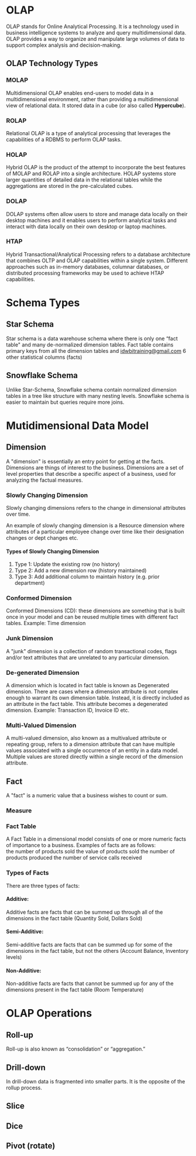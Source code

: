 # OLAP
OLAP stands for Online Analytical Processing. It is a technology used in business intelligence systems to analyze and query multidimensional data. OLAP provides a way to organize and manipulate large volumes of data to support complex analysis and decision-making.

## OLAP Technology Types
### MOLAP
Multidimensional OLAP enables end-users to model data in a multidimensional environment, rather than providing a multidimensional view of relational data. It stored data in a cube (or also called **Hypercube**).

### ROLAP
Relational OLAP is a type of analytical processing that leverages the capabilities of a RDBMS to perform OLAP tasks.

### HOLAP
Hybrid OLAP is the product of the attempt to incorporate the best features of MOLAP and ROLAP into a single architecture.
HOLAP systems store larger quantities of detailed data in the relational tables while the aggregations are stored in the pre-calculated cubes.

### DOLAP
DOLAP systems often allow users to store and manage data locally on their desktop machines and it enables users to perform analytical tasks and interact with data locally on their own desktop or laptop machines.

### HTAP
Hybrid Transactional/Analytical Processing refers to a database architecture that combines OLTP and OLAP capabilities within a single system. Different approaches such as in-memory databases, columnar databases, or distributed processing frameworks may be used to achieve HTAP capabilities.

# Schema Types
## Star Schema
Star schema is a data warehouse schema where there is only one “fact table" and many de-normalized dimension tables. Fact table contains primary keys from all the dimension tables and idwbitraining@gmail.com 6 other statistical columns (facts)

## Snowflake Schema
Unlike Star-Schema, Snowflake schema contain normalized dimension tables in a tree like structure with many nesting levels. Snowflake schema is easier to maintain but queries require more joins.

# Mutidimensional Data Model

## Dimension
A "dimension" is essentially an entry point for getting at the facts. Dimensions are things of interest to the business. Dimensions are a set of level properties that describe a specific aspect of a business, used for analyzing the factual measures.

### Slowly Changing Dimension
Slowly changing dimensions refers to the change in dimensional attributes over time. 

An example of slowly changing dimension is a Resource dimension where attributes of a particular employee change over time like their designation changes or dept changes etc.

#### Types of Slowly Changing Dimension

 1. Type 1:  Update the existing row (no history)
 2. Type 2:  Add a new dimension row (history maintained)
 3. Type 3: Add additional column to maintain history (e.g. prior department)

### Conformed Dimension
Conformed Dimensions (CD): these dimensions are something that is built once in your model and can be reused multiple times with different fact tables. Example: Time dimension

### Junk Dimension
A "junk" dimension is a collection of random transactional codes, flags and/or text attributes that are unrelated to any particular dimension.

### De-generated Dimension
A dimension which is located in fact table is known as Degenerated dimension. There are cases where a dimension attribute is not complex enough to warrant its own dimension table. Instead, it is directly included as an attribute in the fact table. This attribute becomes a degenerated dimension. Example: Transaction ID, Invoice ID etc.

### Multi-Valued Dimension
A multi-valued dimension, also known as a multivalued attribute or repeating group, refers to a dimension attribute that can have multiple values associated with a single occurrence of an entity in a data model. Multiple values are stored directly within a single record of the dimension attribute.

## Fact
A "fact" is a numeric value that a business wishes to count or sum. 

### Measure

### Fact Table 
A Fact Table in a dimensional model consists of one or more numeric facts of importance to a business. Examples of facts are as follows:  
the number of products sold 
the value of products sold
the number of products produced 
the number of service calls received

### Types of Facts
There are three types of facts: 

#### Additive: 
Additive facts are facts that can be summed up through all of the dimensions in the fact table (Quantity Sold, Dollars Sold) 

#### Semi-Additive: 
Semi-additive facts are facts that can be summed up for some of the dimensions in the fact table, but not the others (Account Balance, Inventory levels) 

#### Non-Additive: 
Non-additive facts are facts that cannot be summed up for any of the dimensions present in the fact table (Room Temperature)

# OLAP Operations
## Roll-up
Roll-up is also known as “consolidation” or “aggregation.”

## Drill-down
In drill-down data is fragmented into smaller parts. It is the opposite of the rollup process.

## Slice 
## Dice

## Pivot (rotate)




<!--stackedit_data:
eyJoaXN0b3J5IjpbMTIyMzEwMTg0MCwtMTk0NjYwMDgwMywyMz
c0OTIyMSwtMTQ0MDYxNTM4NSwtMjE1NDMyNTQ0LDE0Njc2MTAx
MjQsNTA1NTM3MjQwLDM2ODI1OTgzLDE3OTE1NjI1MDYsLTIwOD
g3NDY2MTJdfQ==
-->